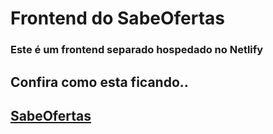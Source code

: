 # Frontend do SabeOfertas

### Este é um frontend separado hospedado no Netlify

## Confira como esta ficando..

## [SabeOfertas](https://sabeofertas.netlify.com//)
